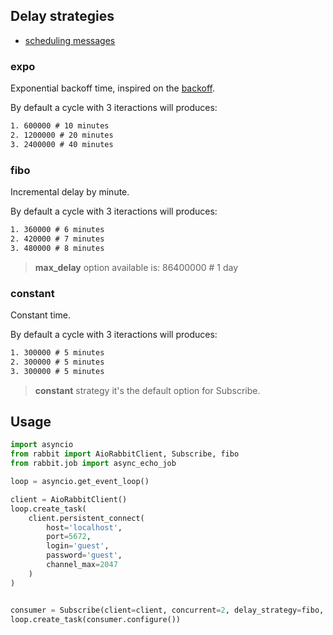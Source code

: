 ## Delay strategies

- [scheduling messages](https://blog.rabbitmq.com/posts/2015/04/scheduling-messages-with-rabbitmq)

### expo

Exponential backoff time, inspired on the [backoff](https://github.com/litl/backoff).

By default a cycle with 3 iteractions will produces:

```txt
1. 600000 # 10 minutes
2. 1200000 # 20 minutes
3. 2400000 # 40 minutes
```

### fibo

Incremental delay by minute.

By default a cycle with 3 iteractions will produces:

```txt
1. 360000 # 6 minutes
2. 420000 # 7 minutes
3. 480000 # 8 minutes
```

> **max_delay** option available is: 86400000 # 1 day

### constant

Constant time.

By default a cycle with 3 iteractions will produces:

```txt
1. 300000 # 5 minutes 
2. 300000 # 5 minutes
3. 300000 # 5 minutes
```

> **constant** strategy it's the default option for Subscribe.

## Usage

```python
import asyncio
from rabbit import AioRabbitClient, Subscribe, fibo
from rabbit.job import async_echo_job

loop = asyncio.get_event_loop()

client = AioRabbitClient()
loop.create_task(
    client.persistent_connect(
        host='localhost',
        port=5672,
        login='guest',
        password='guest',
        channel_max=2047
    )
)


consumer = Subscribe(client=client, concurrent=2, delay_strategy=fibo, task=async_echo_job)
loop.create_task(consumer.configure())
```
